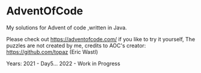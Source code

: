 # AdventOfCode
My solutions for Advent of code ,written in Java.

Please check out https://adventofcode.com/ if you like to try it yourself, 
The puzzles are not created by me, credits to AOC's creator: https://github.com/topaz (Eric Wastl)

Years:
2021 - Day5... 
2022 - Work in Progress
